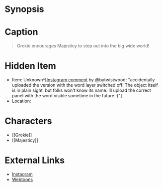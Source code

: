 # Synopsis


# Caption
> Grokie encourages Majesticy to step out into the big wide world!

# Hidden Item
* Item: Unknown^[[Instagram comment](https://www.instagram.com/p/CPRfO49jeKL/?igshid=YmMyMTA2M2Y=) by @bytwistwood: "accidentally uploaded the version with the word layer switched off! The object itself is in plain sight, but folks won't know its name. Ill upload the correct panel with the word visible sometime in the future :)"]
* Location: <spoiler></spoiler>

# Characters
* [[Grokie]]
* [[Majesticy]]

# External Links
* [Instagram](https://www.instagram.com/p/CPRfO49jeKL/?igshid=YmMyMTA2M2Y=)
* [Webtoons](https://www.webtoons.com/en/challenge/twistwood-tales/79-peep/viewer?title_no=344740&episode_no=85)
